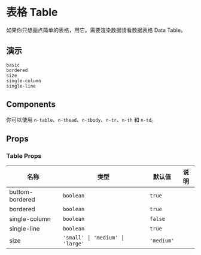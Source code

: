 # 表格 Table

<!--single-column-->

如果你只想画点简单的表格，用它。需要渲染数据请看<n-a to="n-data-table">数据表格 Data Table</n-a>。

## 演示

```demo
basic
bordered
size
single-column
single-line
```

## Components

你可以使用 `n-table`、`n-thead`、`n-tbody`、`n-tr`、`n-th` 和 `n-td`。

## Props

### Table Props

| 名称            | 类型                             | 默认值     | 说明 |
| --------------- | -------------------------------- | ---------- | ---- |
| buttom-bordered | `boolean`                        | `true`     |      |
| bordered        | `boolean`                        | `true`     |      |
| single-column   | `boolean`                        | `false`    |      |
| single-line     | `boolean`                        | `true`     |      |
| size            | `'small' \| 'medium' \| 'large'` | `'medium'` |      |

